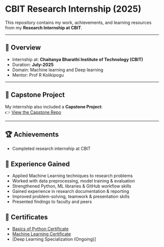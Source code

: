 # CBIT Research Internship (2025)

This repository contains my work, achievements, and learning resources from my **Research Internship at CBIT**.

---

## 📜 Overview
- Internship at: **Chaitanya Bharathi Institute of Technology (CBIT)**
- Duration: **July-2025**
- Domain: Machine learning and Deep learning
- Mentor: Prof R Kolikipogu
---

## 🚀 Capstone Project
My internship also included a **Capstone Project**:  
👉 [View the Capstone Repo](https://github.com/giridharredy/Capstone-Project-Research-Internship-CBIT)

---

## 🏆 Achievements
- Completed research internship at CBIT
## 🎯 Experience Gained
- Applied Machine Learning techniques to research problems  
- Worked with data preprocessing, model training & evaluation  
- Strengthened Python, ML libraries & GitHub workflow skills  
- Gained experience in research documentation & reporting  
- Improved problem-solving, teamwork & presentation skills
- Presented findings to faculty and peers

## 📜 Certificates
- [Basics of Python Certificate](https://drive.google.com/file/d/1DzR6-VYDgcMeoD-PysQGmwa9dQCau2sK/view?usp=sharing)
- [Machine Learning Certificate](https://drive.google.com/file/d/1GND84fEe_h4TrmaQvROYQ9mDi5CGeLAO/view?usp=sharing)
- [Deep Learning Specialization (Ongoing)]

